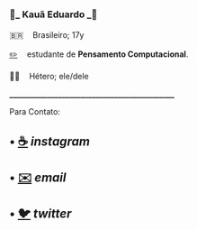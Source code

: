 ###  :purple_heart:_ **Kauã Eduardo** _:purple_heart:
:brazil:ㅤ Brasileiro; 17y

[:pencil2:](https://www.google.com/search?q=pensamento+computacional&oq=pensamento+computacional&aqs=chrome..69i57.4363j0j1&sourceid=chrome&ie=UTF-8) ㅤestudante de **Pensamento Computacional**.

:rainbow_flag:ㅤ Hétero; ele/dele

**____________________________________________**

Para Contato:

## • [:coffee:](https://www.instagram.com/okadu.silva/)   *instagram* 
## • [	:envelope:](https://mail.google.com/mail/u/0/?tab=wm#inbox)  *email*
## • [:bird:](https://twitter.com/KausArts) *twitter*
